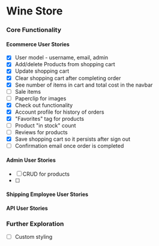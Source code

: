# Wine Store

### Core Functionality

#### Ecommerce User Stories
- [x] User model - username, email, admin
- [x] Add/delete Products from shopping cart
- [x] Update shopping cart
- [x] Clear shopping cart after completing order
- [x] See number of items in cart and total cost in the navbar
- [ ] Sale items
- [ ] Paperclip for images
- [x] Check out functionality
- [x] Account profile for history of orders
- [x] "Favorites" tag for products
- [ ] Product "in stock" count
- [ ] Reviews for products
- [x] Save shopping cart so it persists after sign out
- [ ] Confirmation email once order is completed

#### Admin User Stories
- [ ] CRUD for products
- [ ] 


#### Shipping Employee User Stories


#### API User Stories


### Further Exploration
- [ ] Custom styling
